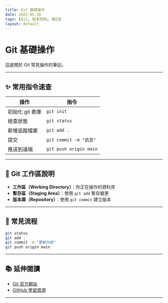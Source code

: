 ```yaml
---
title: Git 基礎操作
date: 2025-05-30
tags: [Git, 版本控制, 筆記]
layout: default
---
```


# Git 基礎操作

這是關於 Git 常見操作的筆記。

---

## ✨ 常用指令速查

| 操作             | 指令                                |
|------------------|-------------------------------------|
| 初始化 git 倉庫   | `git init`                          |
| 檢查狀態         | `git status`                        |
| 新增追蹤檔案     | `git add .`                         |
| 提交             | `git commit -m "訊息"`              |
| 推送到遠端       | `git push origin main`              |

---

## 📁 Git 工作區說明

- **工作區（Working Directory）**：你正在操作的資料夾
- **暫存區（Staging Area）**：使用 `git add` 暫存變更
- **版本庫（Repository）**：使用 `git commit` 建立版本

---

## 🔄 常見流程

```bash
git status
git add .
git commit -m "更新內容"
git push origin main
```

---

## 📚 延伸閱讀

- [Git 官方網站](https://git-scm.com/)
- [GitHub 學習資源](https://docs.github.com/)

---
